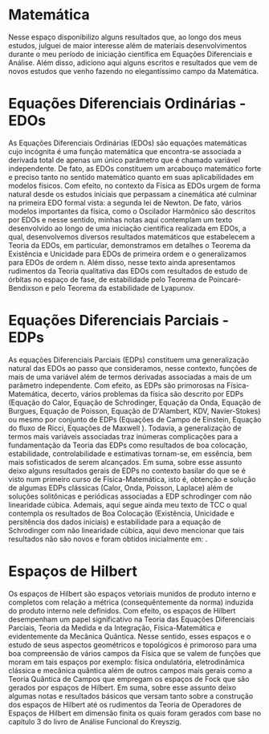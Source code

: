 
# Matemática

Nesse espaço disponibilizo alguns resultados que, ao longo dos meus estudos, julguei de maior interesse além de materiais desenvolvimentos durante o meu período de iniciação científica em Equações Diferenciais e Análise. Além disso, adiciono aqui alguns escritos e resultados que vem de novos estudos que venho fazendo no elegantíssimo campo da Matemática.

# Equações Diferenciais Ordinárias - EDOs 

As Equações Diferenciais Ordinárias (EDOs) são equações matemáticas cujo incógnita é uma função matemática que encontra-se associada a derivada total de apenas um único parâmetro que é chamado variável independente. De fato, as EDOs constituem um arcabouço matemático forte e preciso tanto no sentido matemático quanto em suas aplicabilidades em modelos físicos. Com efeito, no contexto da Física as EDOs urgem de forma natural desde os estudos iniciais que perpassam a cinemática até culminar na primeira EDO formal vista: a segunda lei de Newton. De fato, vários modelos importantes da física, como o Oscilador Harmônico são descritos por EDOs e nesse sentido, minhas notas aqui contemplam um texto desenvolvido ao longo de uma iniciação científica realizada em EDOs, a qual, desenvolvemos diversos resultados matemáticos que estabelecem a Teoria da EDOs, em particular, demonstramos em detalhes o Teorema da Existência e Unicidade para EDOs de primeira ordem e o generalizamos para EDOs de ordem n. Além disso, nesse texto ainda apresentamos rudimentos da Teoria qualitativa das EDOs com resultados de estudo de órbitas no espaço de fase, de estabilidade pelo Teorema de Poincaré-Bendixson e pelo Teorema da estabilidade de Lyapunov.


# Equações Diferenciais Parciais  - EDPs

As equações Diferenciais Parciais (EDPs) constituem uma generalização natural das EDOs ao passo que consideramos, nesse contexto, funções de mais de uma variável além de termos derivadas associadas a mais de um parâmetro independente. Com efeito, as EDPs são primorosas na Física-Matemática, decerto, vários problemas da física são descrito por EDPs (Equação do Calor, Equação de Schrodinger, Equação da Onda, Equação de Burgues, Equação de Poisson, Equação de D'Alambert, KDV, Navier-Stokes) ou mesmo por conjunto de EDPs (Equações de Campo de Einstein, Equação do fluxo de Ricci, Equações de Maxwell ). Todavia, a generalização de termos mais variáveis associadas traz inúmeras complicações para a fundamentação da Teoria das EDPs como resultados de boa colocação, estabilidade, controlabilidade e estimativas tornam-se, em essência, bem mais sofisticados de serem alcançados. Em suma, sobre esse assunto deixo alguns resultados gerais de EDPs no contexto basilar do que se é visto num primeiro curso de Física-Matemática, isto é, obtenção e solução de algumas EDPs clássicas (Calor, Onda, Poisson, Laplace) além de soluções solitônicas e periódicas associadas a EDP schrodinger com não linearidade cúbica. Ademais, aqui segue ainda meu texto de TCC o qual contempla os resultados de Boa Colocação (Existência, Unicidade e persitência dos dados iniciais) e estabilidade para a equação de Schrodinger com não linearidade cúbica, aqui devo mencionar que tais resultados não são novos e foram obtidos inicialmente em: .


# Espaços de Hilbert
Os espaços de Hilbert são espaços vetoriais munidos de produto interno e completos com relação a métrica (consequêntemente da norma) induzida do produto interno nele definidos. Com efeito, os espaços de Hilbert desempenham um papel significativo na Teoria das Equações Diferenciais Parciais, Teoria da Medida e da Integração, Física-Matemática e evidentemente da Mecânica Quântica. Nesse sentido, esses espaços e o estudo de seus aspectos geométricos e topológicos é primoroso para uma boa compreensão de vários campos da Física que se valem de funções que moram em tais espaços por exemplo: física ondulatória, eletrodinâmica clássica e mecânica quântica além de outros campos mais gerais como a Teoria Quântica de Campos que empregam os espaços de Fock que são gerados por espaços de Hilbert. Em suma, sobre esse assunto deixo algumas notas e resultados básicos que versam tanto sobre a construção dos espaços de Hilbert até os rudimentos da Teoria de Operadores de Espaços de Hilbert em dimensão finita os quais foram gerados com base no capítulo 3 do livro de Análise Funcional do Kreyszig. 
